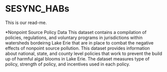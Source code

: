 # SESYNC_HABs
This is our read-me.

*Nonpoint Source Policy Data
This dataset contains a compilation of policies, regulations, and voluntary programs in jurisdictions within watersheds bordeirng Lake Erie that are in place to combat the negative effects of nonpoint source pollution. This dataset provides information about national, state, and county level policies that work to prevent the build up of harmful algal blooms in Lake Erie. The dataset measures type of policy, strength of policy, and incentives used in each policy. 